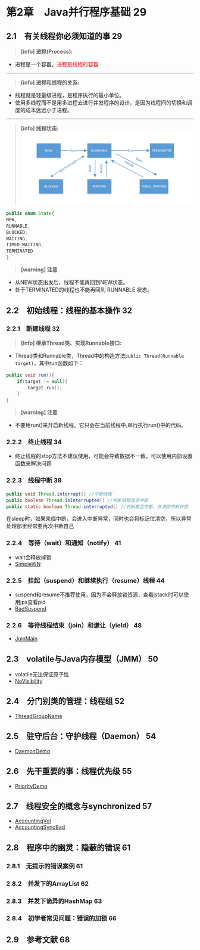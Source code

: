 # 第2章　Java并行程序基础	29
## 2.1　有关线程你必须知道的事	29
> **[info] 进程(Process):**
- 进程是一个容器。<font color="red">进程是线程的容器</font>

---
> **[info] 进程和线程的关系:**
- 线程就是轻量级进程，是程序执行的最小单位。
- 使用多线程而不是用多进程去进行并发程序的设计，是因为线程间的切换和调度的成本远远小于进程。

---
> **[info] 线程状态:**
![线程的状态](image/chapter_02/线程的状态.png)
  

```java
public enum State{
NEW,
RUNNABLE,
BLOCKED,
WAITING,
TIMED_WAITING,
TERMINATED
}
```
> **[warning] 注意**
- 从NEW状态出发后，线程不能再回到NEW状态。
- 处于TERMINATED的线程也不能再回到 RUNNABLE 状态。

## 2.2　初始线程：线程的基本操作	32
    
### 2.2.1　新建线程	32

> **[info] 继承Thread类、实现Runnable接口:**
- Thread类和Runnable类，Thread中的构造方法`public Thread(Runnable target)`，其中run函数如下：

```java
public void run(){
    if(target != null){
        target.run();
    }
}
```
> **[warning] 注意**
- 不要用run()来开启新线程。它只会在当前线程中,串行执行run()中的代码。

### 2.2.2　终止线程	34

- 终止线程的stop方法不建议使用，可能会导致数据不一致，可以使用内部设置函数来解决问题

### 2.2.3　线程中断	38

```java
public void Thread.interrupt() //中断线程
public boolean Thread.isInterrupted() //判断线程是否中断
public static boolean Thread.interrupted() //判断是否中断，并清除中断状态
```

在sleep时，如果来临中断，会进入中断异常，同时也会将标记位清空，所以异常处理那里经常要再次中断自己

### 2.2.4　等待（wait）和通知（notify）	41

- wait会释放掉锁
- [SimpleWN](https://github.com/guanpengchn/java-concurrent-programming/blob/master/src/main/java/ch2/SimpleWN.java)

### 2.2.5　挂起（suspend）和继续执行（resume）线程	44

- suspend和resume不推荐使用，因为不会释放锁资源，查看jstack时可以使用jps查看pid
- [BadSuspend](https://github.com/guanpengchn/java-concurrent-programming/blob/master/src/main/java/ch2/BadSuspend.java)

### 2.2.6　等待线程结束（join）和谦让（yield）	48

- [JoinMain](https://github.com/guanpengchn/java-concurrent-programming/blob/master/src/main/java/ch2/JoinMain.java)
     
## 2.3　volatile与Java内存模型（JMM）	50

- volatile无法保证原子性
- [NoVisibility](https://github.com/guanpengchn/java-concurrent-programming/blob/master/src/main/java/ch2/NoVisibility.java)

## 2.4　分门别类的管理：线程组	52

- [ThreadGroupName](https://github.com/guanpengchn/java-concurrent-programming/blob/master/src/main/java/ch2/ThreadGroupName.java)

## 2.5　驻守后台：守护线程（Daemon）	54

- [DaemonDemo](https://github.com/guanpengchn/java-concurrent-programming/blob/master/src/main/java/ch2/DaemonDemo.java)

## 2.6　先干重要的事：线程优先级	55

- [PriorityDemo](https://github.com/guanpengchn/java-concurrent-programming/blob/master/src/main/java/ch2/PriorityDemo.java)

## 2.7　线程安全的概念与synchronized	57

- [AccountingVol](https://github.com/guanpengchn/java-concurrent-programming/blob/master/src/main/java/ch2/AccountingVol.java)
- [AccountingSyncBad](https://github.com/guanpengchn/java-concurrent-programming/blob/master/src/main/java/ch2/AccountingSyncBad.java)

## 2.8　程序中的幽灵：隐蔽的错误	61
    
### 2.8.1　无提示的错误案例	61
### 2.8.2　并发下的ArrayList	62
### 2.8.3　并发下诡异的HashMap	63
### 2.8.4　初学者常见问题：错误的加锁	66
        
## 2.9　参考文献	68